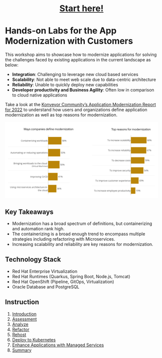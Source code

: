 <h1 align="center"><a href="./instructions/1-introduction.adoc">Start here!</a></h1>

# Hands-on Labs for the App Modernization with Customers

This workshop aims to showcase how to modernize applications for solving the challenges faced by existing applications in the current landscape as below:

* **Integration**: Challenging to leverage new cloud based services
* **Scalability**: Not able to meet web scale due to data-centric architecture
* **Reliability**: Unable to quickly deploy new capabilities
* **Developer productivity and Business Agility**: Often low in comparison to cloud native applications

Take a look at the [Konveyor Community’s Application Modernization Report for 2022](https://www.konveyor.io/modernization-report/) to understand how users and organizations define application modernization as well as top reasons for modernization.

![App Mod Report 2022](images/app-mod-report-2022.png)

## Key Takeaways

* Modernization has a broad spectrum of definitions, but containerizing and automation rank high. 
* The containerizing is a broad enough trend to encompass multiple strategies including refactoring with Microservices. 
* Increasing scalability and reliability are key reasons for modernization.

## Technology Stack

* Red Hat Enterprise Virtualization
* Red Hat Runtimes (Quarkus, Spring Boot, Node.js, Tomcat)
* Red Hat OpenShift (Pipeline, GitOps, Virtualization)
* Oracle Database and PostgreSQL

## Instruction

1. [Introduction](instructions/1-introduction.adoc)
2. [Assessment](instructions/2-assessment.adoc)
3. [Analyze](instructions/3-analyze.adoc)
4. [Refactor](instructions/4-refactor.adoc)
5. [Rehost](instructions/5-rehost.adoc)
6. [Deploy to Kubernetes](instructions/6-deploy-to-kubernetes.adoc)
7. [Enhance Applications with Managed Services](instructions/7-enhance-apps.adoc)
8. [Summary](instructions/8-summary.adoc)